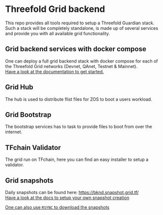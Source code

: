 # Threefold Grid backend

This repo provides all tools required to setup a Threefold Guardian stack. Such a stack will be completely standalone, is made up of several services and provide you with all available grid functionality.  


## Grid backend services with docker compose

One can deploy a full grid backend stack with docker compose for each of the Threefold Grid networks (Devnet, QAnet, Testnet & Mainnet).  
[Have a look at the documentation to get started.](https://github.com/threefoldtech/grid_deployment/tree/development/docker-compose)


## Grid Hub

The hub is used to distribute flist files for ZOS to boot a users workload.


## Grid Bootstrap

The bootstrap services has to task to provide files to boot from over the internet.


## TFchain Validator

The grid run on TFchain, here you can find an easy installer to setup a validator.


## Grid snapshots

Daily snapshots can be found here: https://bknd.snapshot.grid.tf/  
[Have a look at the docs to setup your own snapshot creation](https://github.com/threefoldtech/grid_deployment/tree/development/grid-snapshots)

[One can also use `RSYNC` to download the snapshots](https://github.com/threefoldtech/grid_deployment/tree/development/grid-snapshots#public-rsync-provided-by-threefold)
